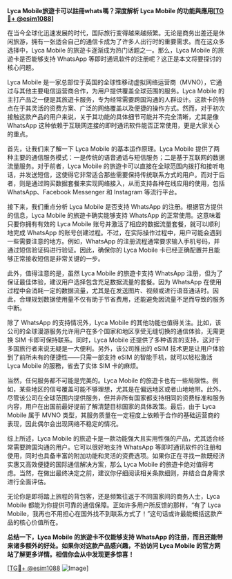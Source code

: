 **Lyca Mobile旅遊卡可以註冊whats嗎？深度解析 Lyca Mobile 的功能與應用[[TG💪+ @esim1088](https://t.me/s/esim1088)]**

在当今全球化迅速发展的时代，国际旅行变得越来越频繁。无论是商务出差还是休闲旅游，拥有一张适合自己的通信卡成为了许多人出行时的重要需求。而在这众多选择中，Lyca Mobile 的旅遊卡逐渐成为热门话题之一。那么，Lyca Mobile 的旅遊卡是否能够支持 WhatsApp 等即时通讯软件的注册呢？这正是本文将要探讨的核心问题。

Lyca Mobile 是一家总部位于英国的全球性移动虚拟网络运营商（MVNO），它通过与其他主要电信运营商合作，为用户提供覆盖全球范围的服务。Lyca Mobile 的主打产品之一便是其旅遊卡服务，专为经常需要跨国沟通的人群设计。这款卡的特点在于其灵活的资费方案、广泛的网络覆盖以及便捷的操作方式。然而，对于初次接触这款产品的用户来说，关于其功能的具体细节可能并不完全清晰，尤其是像 WhatsApp 这种依赖于互联网连接的即时通讯软件能否正常使用，更是大家关心的重点。

首先，让我们来了解一下 Lyca Mobile 的基本运作原理。Lyca Mobile 提供了两种主要的通信服务模式：一是传统的语音通话与短信服务；二是基于互联网的数据流量服务。对于前者，Lyca Mobile 的旅遊卡可以直接在全球范围内拨打和接听电话，并发送短信，这使得它非常适合那些需要保持传统联系方式的用户。而对于后者，则是通过购买数据套餐来实现网络接入，从而支持各种在线应用的使用，包括 WhatsApp、Facebook Messenger 和 Instagram 等流行平台。

接下来，我们重点分析 Lyca Mobile 是否支持 WhatsApp 的注册。根据官方提供的信息，Lyca Mobile 的旅遊卡确实能够支持 WhatsApp 的正常使用。这意味着只要你拥有有效的 Lyca Mobile 账号并激活了相应的数据流量套餐，就可以顺利地完成 WhatsApp 的账号创建过程。不过，在实际操作过程中，用户可能会遇到一些需要注意的地方。例如，WhatsApp 的注册流程通常要求输入手机号码，并通过短信验证码进行验证。因此，确保你的 Lyca Mobile 卡已经正确配置并且能够正常接收短信是非常关键的一步。

此外，值得注意的是，虽然 Lyca Mobile 的旅遊卡支持 WhatsApp 注册，但为了保证最佳体验，建议用户选择包含充足数据流量的套餐。因为 WhatsApp 在使用过程中会消耗一定的数据流量，尤其是在发送图片、视频或进行语音通话时。因此，合理规划数据使用量不仅有助于节省费用，还能避免因流量不足而导致的服务中断。

除了 WhatsApp 的支持情况外，Lyca Mobile 的其他功能也值得关注。比如，该公司的全球漫游服务允许用户在多个国家和地区享受无缝切换的通信体验，无需更换 SIM 卡即可保持联系。同时，Lyca Mobile 还提供了多种语言的支持，这对于多国旅行者来说无疑是一大便利。另外，该公司推出的 eSIM 技术更是让用户体验到了前所未有的便捷性——只需一部支持 eSIM 的智能手机，就可以轻松激活 Lyca Mobile 的服務，省去了实体 SIM 卡的麻烦。

当然，任何服务都不可能是完美的。Lyca Mobile 的旅遊卡也有一些局限性。例如，某些地区的信号覆盖可能不够理想，尤其是在偏远地区或者山地地带。此外，尽管该公司在全球范围内提供服务，但并非所有国家都支持相同的资费标准和服务内容，用户在出国前最好提前了解清楚目标国家的具体政策。最后，由于 Lyca Mobile 属于 MVNO 类型，其服务质量在一定程度上依赖于合作的基础运营商的表现，因此偶尔会出现网络不稳定的情况。

综上所述，Lyca Mobile 的旅遊卡是一款功能强大且实用性强的产品，尤其适合经常需要跨国沟通的用户。它可以很好地支持 WhatsApp 等即时通讯软件的注册和使用，同时也具备丰富的附加功能和灵活的资费选项。如果你正在寻找一款既经济实惠又高效便捷的国际通信解决方案，那么 Lyca Mobile 的旅遊卡绝对值得考虑。当然，在做出最终决定之前，建议你仔细阅读相关条款细则，并结合自身需求进行全面评估。

无论你是即将踏上旅程的背包客，还是频繁往返于不同国家间的商务人士，Lyca Mobile 都能为你提供可靠的通信保障。正如许多用户所反馈的那样，“有了 Lyca Mobile，我再也不用担心在国外找不到联系方式了！”这句话或许最能概括这款产品的核心价值所在。

**总结一下，Lyca Mobile 的旅遊卡不仅能够支持 WhatsApp 的注册，而且还能带来诸多额外的好处。如果你对这款产品感兴趣，不妨访问 Lyca Mobile 的官方网站了解更多详情。相信你会从中发现更多惊喜！**

[[TG💪+ @esim1088](https://t.me/s/esim1088) ![Image](https://i.postimg.cc/4NQfJmqS/Snipaste-2025-05-13-00-14-12.png)]